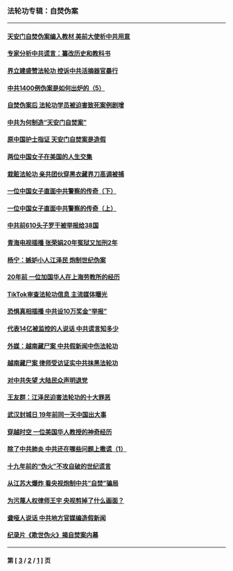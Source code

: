 ### 法轮功专辑：自焚伪案
---
#### [天安门自焚伪案编入教材 美前大使析中共用意](../../pages/nf5562/n13791932.md?09190430) 
#### [专家分析中共谎言：纂改历史和教科书](../../pages/nf5562/n13781542.md?09190430) 
#### [界立建盛赞法轮功 控诉中共活摘器官暴行](../../pages/nf5562/n13781971.md?09190430) 
#### [中共1400例伪案是如何出炉的（5）](../../pages/nf5562/n13226831.md?09190430) 
#### [自焚伪案后 法轮功学员被迫害致死案例剧增](../../pages/nf5562/n13190600.md?09190430) 
#### [中共为何制造“天安门自焚案”](../../pages/nf5562/n13183270.md?09190430) 
#### [原中国护士指证 天安门自焚案是造假](../../pages/nf5562/n13172289.md?09190430) 
#### [两位中国女子在美国的人生交集](../../pages/nf5562/n13156138.md?09190430) 
#### [栽赃法轮功 亲共团伙穿黑衣藏界刀高调被捕](../../pages/nf5562/n13073780.md?09190430) 
#### [一位中国女子直面中共警察的传奇（下）](../../pages/nf5562/n12989706.md?09190430) 
#### [一位中国女子直面中共警察的传奇（上）](../../pages/nf5562/n12985072.md?09190430) 
#### [中共前610头子罗干被举报给38国](../../pages/nf5562/n12975419.md?09190430) 
#### [青海电视插播 张荣娟20年冤狱又加刑2年](../../pages/nf5562/n12738166.md?09190430) 
#### [杨宁：嫉妒小人江泽民 炮制世纪伪案](../../pages/nf5562/n12724108.md?09190430) 
#### [20年前 一位加国华人在上海劳教所的经历](../../pages/nf5562/n12707932.md?09190430) 
#### [TikTok审查法轮功信息 主流媒体曝光](../../pages/nf5562/n12362336.md?09190430) 
#### [恐惧真相插播 中共设10万奖金“举报”](../../pages/nf5562/n12306396.md?09190430) 
#### [代表14亿被监控的人说话 中共谎言知多少](../../pages/nf5562/n12297484.md?09190430) 
#### [外媒：越南藏尸案 中共假新闻中伤法轮功](../../pages/nf5562/n12264411.md?09190430) 
#### [越南藏尸案 律师受访证实中共抹黑法轮功](../../pages/nf5562/n12261878.md?09190430) 
#### [对中共失望 大陆民众声明退党](../../pages/nf5562/n12187315.md?09190430) 
#### [王友群：江泽民迫害法轮功的十大罪恶](../../pages/nf5562/n12169074.md?09190430) 
#### [武汉封城日 19年前同一天中国出大事](../../pages/nf5562/n12150901.md?09190430) 
#### [穿越时空  一位美国华人教授的神奇经历](../../pages/nf5562/n12097460.md?09190430) 
#### [除了中共肺炎 中共还在哪些问题上撒谎（1）](../../pages/nf5562/n11955770.md?09190430) 
#### [十九年前的“伪火”不攻自破的世纪谎言](../../pages/nf5562/n11813238.md?09190430) 
#### [从江苏大爆炸 看央视炮制中共“自焚”骗局](../../pages/nf5562/n11140275.md?09190430) 
#### [为污蔑人权律师王宇 央视剪掉了什么画面？](../../pages/nf5562/n11130142.md?09190430) 
#### [聋哑人说话 中共地方官媒编造假新闻](../../pages/nf5562/n11006067.md?09190430) 
#### [纪录片《欺世伪火》揭自焚案内幕](../../pages/nf5562/n11002664.md?09190430) 

---
#### 第 [ [3](./3.md?09190430) / [2](./2.md?09190430) / [1](./1.md?09190430) ] 页
